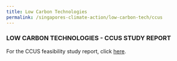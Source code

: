 ```yaml
---
title: Low Carbon Technologies
permalink: /singapores-climate-action/low-carbon-tech/ccus
---
```


### LOW CARBON TECHNOLOGIES - CCUS STUDY REPORT

For the CCUS feasibility study report, click [<a href="/files/docs/default-source/default-document-library/ccus-study-report.pdf" target="_blank">here</a>](/files/docs/default-source/default-document-library/ccus-study-report.pdf).

